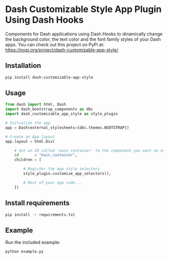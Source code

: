 # Dash Customizable Style App Plugin Using Dash Hooks

Components for Dash applications using Dash Hooks to dinamically change the background color, the text color and the font family styles of your Dash apps. You can check out this project on PyPi at: https://pypi.org/project/dash-customizable-app-style/

## Installation

```bash
pip install dash-customizable-app-style 
```

## Usage

```python
from dash import html, Dash
import dash_bootstrap_components as dbc
import dash_customizable_app_style as style_plugin

# Initialize the app
app = Dash(external_stylesheets=[dbc.themes.BOOTSTRAP])

# Create an App layout
app.layout = html.Div(

    # Set an ID called 'main_container' to the component you want an exchangeable background color
    id       = "main_container",
    children = [

        # Register the app style selectors
        style_plugin.customize_app_selectors(),

        # Rest of your app code...
    ])
```

## Install requirements

```bash
pip install -r requirements.txt
```

## Example

Run the included example:

```bash
python example.py
```
